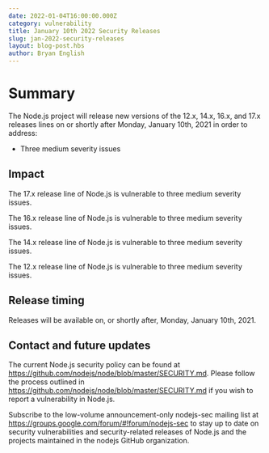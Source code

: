 ```yaml
---
date: 2022-01-04T16:00:00.000Z
category: vulnerability
title: January 10th 2022 Security Releases
slug: jan-2022-security-releases
layout: blog-post.hbs
author: Bryan English
---
```


# Summary

The Node.js project will release new versions of the 12.x, 14.x, 16.x, and 17.x
releases lines on or shortly after Monday, January 10th, 2021 in order to address:

* Three medium severity issues

## Impact

The 17.x release line of Node.js is vulnerable to three medium severity issues.

The 16.x release line of Node.js is vulnerable to three medium severity issues.

The 14.x release line of Node.js is vulnerable to three medium severity issues.

The 12.x release line of Node.js is vulnerable to three medium severity issues.

## Release timing

Releases will be available on, or shortly after, Monday, January 10th, 2021.

## Contact and future updates

The current Node.js security policy can be found at https://github.com/nodejs/node/blob/master/SECURITY.md.
Please follow the process outlined in https://github.com/nodejs/node/blob/master/SECURITY.md
if you wish to report a vulnerability in Node.js.

Subscribe to the low-volume announcement-only nodejs-sec mailing list at https://groups.google.com/forum/#!forum/nodejs-sec to stay up to date on security vulnerabilities and security-related releases of Node.js and the projects maintained in the nodejs GitHub organization.
